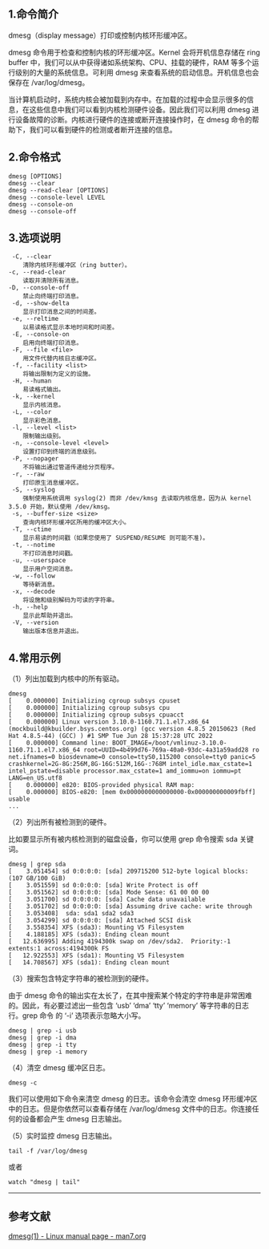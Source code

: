 ## 1.命令简介
dmesg（display message）打印或控制内核环形缓冲区。

dmesg 命令用于检查和控制内核的环形缓冲区。Kernel 会将开机信息存储在 ring buffer 中，我们可以从中获得诸如系统架构、CPU、挂载的硬件，RAM 等多个运行级别的大量的系统信息。可利用 dmesg 来查看系统的启动信息。开机信息也会保存在 /var/log/dmesg。

当计算机启动时，系统内核会被加载到内存中。在加载的过程中会显示很多的信息，在这些信息中我们可以看到内核检测硬件设备。因此我们可以利用 dmesg 进行设备故障的诊断。内核进行硬件的连接或断开连接操作时，在 dmesg 命令的帮助下，我们可以看到硬件的检测或者断开连接的信息。

## 2.命令格式
```shell
dmesg [OPTIONS]
dmesg --clear
dmesg --read-clear [OPTIONS]
dmesg --console-level LEVEL
dmesg --console-on
dmesg --console-off
```

## 3.选项说明
```
 -C, --clear
 	清除内核环形缓冲区（ring butter）。
-c, --read-clear
 	读取并清除所有消息。
-D, --console-off
	禁止向终端打印消息。
 -d, --show-delta
 	显示打印消息之间的时间差。
 -e, --reltime
 	以易读格式显示本地时间和时间差。
 -E, --console-on
 	启用向终端打印消息。
 -F, --file <file>
 	用文件代替内核日志缓冲区。
 -f, --facility <list>
 	将输出限制为定义的设施。
 -H, --human
 	易读格式输出。
 -k, --kernel
 	显示内核消息。
 -L, --color
 	显示彩色消息。
 -l, --level <list>
 	限制输出级别。
 -n, --console-level <level>
 	设置打印到终端的消息级别。
 -P, --nopager
 	不将输出通过管道传递给分页程序。
 -r, --raw
 	打印原生消息缓冲区。
 -S, --syslog
 	强制使用系统调用 syslog(2) 而非 /dev/kmsg 去读取内核信息，因为从 kernel 3.5.0 开始，默认使用 /dev/kmsg。
 -s, --buffer-size <size>
 	查询内核环形缓冲区所用的缓冲区大小。
 -T, --ctime
 	显示易读的时间戳（如果您使用了 SUSPEND/RESUME 则可能不准)。
 -t, --notime
 	不打印消息时间戳。
 -u, --userspace
 	显示用户空间消息。
 -w, --follow
 	等待新消息。
 -x, --decode
 	将设施和级别解码为可读的字符串。
 -h, --help
 	显示此帮助并退出。
 -V, --version
 	输出版本信息并退出。
```

## 4.常用示例
（1）列出加载到内核中的所有驱动。
```shell
dmesg
[    0.000000] Initializing cgroup subsys cpuset
[    0.000000] Initializing cgroup subsys cpu
[    0.000000] Initializing cgroup subsys cpuacct
[    0.000000] Linux version 3.10.0-1160.71.1.el7.x86_64 (mockbuild@kbuilder.bsys.centos.org) (gcc version 4.8.5 20150623 (Red Hat 4.8.5-44) (GCC) ) #1 SMP Tue Jun 28 15:37:28 UTC 2022
[    0.000000] Command line: BOOT_IMAGE=/boot/vmlinuz-3.10.0-1160.71.1.el7.x86_64 root=UUID=4b499d76-769a-40a0-93dc-4a31a59add28 ro net.ifnames=0 biosdevname=0 console=ttyS0,115200 console=tty0 panic=5 crashkernel=2G-8G:256M,8G-16G:512M,16G-:768M intel_idle.max_cstate=1 intel_pstate=disable processor.max_cstate=1 amd_iommu=on iommu=pt LANG=en_US.utf8
[    0.000000] e820: BIOS-provided physical RAM map:
[    0.000000] BIOS-e820: [mem 0x0000000000000000-0x000000000009fbff] usable
...
```

（2）列出所有被检测到的硬件。

比如要显示所有被内核检测到的磁盘设备，你可以使用 grep 命令搜索 sda 关键词。
```shell
dmesg | grep sda
[    3.051454] sd 0:0:0:0: [sda] 209715200 512-byte logical blocks: (107 GB/100 GiB)
[    3.051559] sd 0:0:0:0: [sda] Write Protect is off
[    3.051562] sd 0:0:0:0: [sda] Mode Sense: 61 00 00 00
[    3.051700] sd 0:0:0:0: [sda] Cache data unavailable
[    3.051702] sd 0:0:0:0: [sda] Assuming drive cache: write through
[    3.053408]  sda: sda1 sda2 sda3
[    3.054299] sd 0:0:0:0: [sda] Attached SCSI disk
[    3.558354] XFS (sda3): Mounting V5 Filesystem
[    4.188185] XFS (sda3): Ending clean mount
[   12.636995] Adding 4194300k swap on /dev/sda2.  Priority:-1 extents:1 across:4194300k FS
[   12.922553] XFS (sda1): Mounting V5 Filesystem
[   14.708567] XFS (sda1): Ending clean mount
```

（3）搜索包含特定字符串的被检测到的硬件。

由于 dmesg 命令的输出实在太长了，在其中搜索某个特定的字符串是非常困难的。因此，有必要过滤出一些包含 ‘usb’ ‘dma’ ‘tty’ ‘memory’ 等字符串的日志行。grep 命令 的 ‘-i’ 选项表示忽略大小写。
```shell
dmesg | grep -i usb
dmesg | grep -i dma
dmesg | grep -i tty
dmesg | grep -i memory
```

（4）清空 dmesg 缓冲区日志。
```shell
dmesg -c
```
我们可以使用如下命令来清空 dmesg 的日志。该命令会清空 dmesg 环形缓冲区中的日志。但是你依然可以查看存储在 /var/log/dmesg 文件中的日志。你连接任何的设备都会产生 dmesg 日志输出。

（5）实时监控 dmesg 日志输出。
```shell
tail -f /var/log/dmesg
```
或者
```shell
watch "dmesg | tail"
```
---

## 参考文献
[dmesg(1) - Linux manual page - man7.org](https://man7.org/linux/man-pages/man1/dmesg.1.html)
